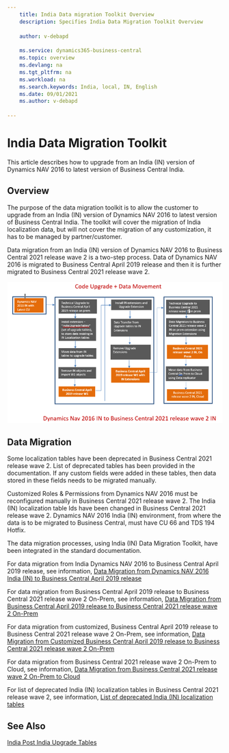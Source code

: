 ```yaml
---
    title: India Data migration Toolkit Overview
    description: Specifies India Data Migration Toolkit Overview

    author: v-debapd

    ms.service: dynamics365-business-central
    ms.topic: overview
    ms.devlang: na
    ms.tgt_pltfrm: na
    ms.workload: na
    ms.search.keywords: India, local, IN, English
    ms.date: 09/01/2021
    ms.author: v-debapd

---
```

# India Data Migration Toolkit 

This article describes how to upgrade from an India (IN) version of Dynamics NAV 2016 to latest version of Business Central India.

## Overview

The purpose of the data migration toolkit is to allow the customer to upgrade from an India (IN) version of Dynamics NAV 2016 to latest version of Business Central India. The toolkit will cover the migration of India localization data, but will not cover the migration of any customization, it has to be managed by partner/customer.

Data migration from an India (IN) version of Dynamics NAV 2016 to Business Central 2021 release wave 2 is a two-step process. Data of Dynamics NAV 2016 is migrated to Business Central April 2019 release and then it is further migrated to Business Central 2021 release wave 2.

![Shows the code upgrade and data movement.](../developer/media/nav-2016-to-BC-19.png "Shows the code upgrade and data movement") 
## Data Migration

Some localization tables have been deprecated in Business Central 2021 release wave 2. List of deprecated tables has been provided in the documentation. If any custom fields were added in these tables, then data stored in these fields needs to be migrated manually.

Customized Roles & Permissions from Dynamics NAV 2016 must be reconfigured manually in Business Central 2021 release wave 2. The India (IN) localization table Ids have been changed in Business Central 2021 release wave 2. Dynamics NAV 2016 India (IN) environment, from where the data is to be migrated to Business Central, must have CU 66 and TDS 194 Hotfix.

The data migration processes, using India (IN) Data Migration Toolkit, have been integrated in the standard documentation.

For data migration from India Dynamics NAV 2016 to Business Central April 2019 release, see information, [Data Migration from Dynamics NAV 2016 India (IN) to Business Central April 2019 release](../upgrade/Converting-a-Database.md)

For data migration from Business Central April 2019 release to Business Central 2021 release wave 2 On-Prem, see information,  [Data Migration from Business Central April 2019 release to Business Central 2021 release wave 2 On-Prem](../upgrade/upgrade-unmodified-application-v14-v19.md)

For data migration from customized, Business Central April 2019 release to Business Central 2021 release wave 2 On-Prem, see information,  [Data Migration from Customized Business Central April 2019 release to Business Central 2021 release wave 2 On-Prem](../upgrade/upgrade-to-microsoft-base-app-v19.md)

For data migration from Business Central 2021 release wave 2 On-Prem to Cloud, see information, [Data Migration from Business Central 2021 release wave 2 On-Prem to Cloud](../administration/migration-tool.md)

For list of deprecated India (IN) localization tables in Business Central 2021 release wave 2, see information, [List of deprecated India (IN) localization tables](../upgrade/india-data-migration-list-of-deprecated-tables.md)


## See Also 
[India Post India Upgrade Tables](../upgrade/post-india-upgrade-tables.md)
 

